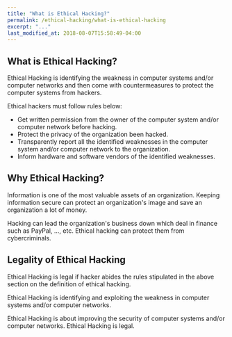 ```yaml
---
title: "What is Ethical Hacking?"
permalink: /ethical-hacking/what-is-ethical-hacking
excerpt: "..."
last_modified_at: 2018-08-07T15:58:49-04:00
---
```


## What is Ethical Hacking?

Ethical Hacking is identifying the weakness in computer systems and/or computer networks and then come with countermeasures to protect the computer systems from hackers. 

Ethical hackers must follow rules below:

* Get written permission from the owner of the computer system and/or computer network before hacking.
* Protect the privacy of the organization been hacked.
* Transparently report all the identified weaknesses in the computer system and/or computer network to the organization.
* Inform hardware and software vendors of the identified weaknesses.

## Why Ethical Hacking?

Information is one of the most valuable assets of an organization. Keeping information secure can protect an organization's image and save an organization a lot of money.

Hacking can lead the organization's business down which deal in finance such as PayPal, ..., etc. Ethical hacking can protect them from cybercriminals.

## Legality of Ethical Hacking

Ethical Hacking is legal if hacker abides the rules stipulated in the above section on the definition of ethical hacking.

Ethical Hacking is identifying and exploiting the weakness in computer systems and/or computer networks.

Ethical Hacking is about improving the security of computer systems and/or computer networks. Ethical Hacking is legal.

